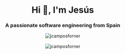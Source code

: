 <h1 align="center">Hi 👋, I'm Jesús</h1>
<h3 align="center">A passionate software engineering from Spain</h3>

<div align="center">
  <img align="center" src="https://github-readme-streak-stats.herokuapp.com/?user=jcamposforner&" alt="jcamposforner" />
</div>
<br/>
<div align="center">
  <img align="center" src="https://github-readme-stats.vercel.app/api/top-langs?username=jcamposforner&show_icons=true&locale=en&layout=compact" alt="jcamposforner" />
</div>
<br/>

